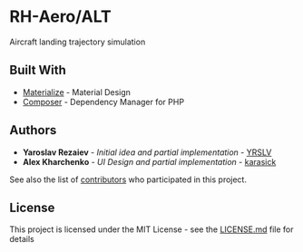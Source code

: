 # RH-Aero/ALT

Aircraft landing trajectory simulation

## Built With

* [Materialize](https://materializecss.com/about.html) - Material Design
* [Composer](https://getcomposer.org/) - Dependency Manager for PHP


## Authors

* **Yaroslav Rezaiev** - *Initial idea and partial implementation* - [YRSLV](https://github.com/YRSLV)
* **Alex Kharchenko** - *UI Design and partial implementation* - [karasick](https://github.com/karasick)

See also the list of [contributors](https://github.com/your/project/contributors) who participated in this project.

## License

This project is licensed under the MIT License - see the [LICENSE.md](LICENSE.md) file for details


